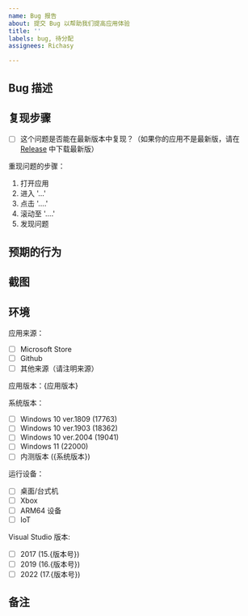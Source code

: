 ```yaml
---
name: Bug 报告
about: 提交 Bug 以帮助我们提高应用体验
title: ''
labels: bug, 待分配
assignees: Richasy

---
```


<!-- 🚨 请务必完整填写下面的内容，如果缺少必要的信息，开发者可能会在未调查的情况下直接关闭问题  🚨 -->

## Bug 描述

<!-- 请简短的描述你遇到的问题 -->

## 复现步骤

- [ ] 这个问题是否能在最新版本中复现？（如果你的应用不是最新版，请在 [Release](https://github.com/Richasy/Bili.Uwp/releases) 中下载最新版）

重现问题的步骤：

1. 打开应用
2. 进入 '...'
3. 点击 '....'
4. 滚动至 '....'
5. 发现问题

## 预期的行为

<!-- 简要描述你希望看到什么样的结果 -->

## 截图

<!-- 如果可以，提交截图更有助于我们分析问题 -->

## 环境

<!-- 使用 'x' 来选择以下选项，并使用实际值代替下方出现的 {应用版本} {系统版本} {版本号} -->

应用来源：

- [ ] Microsoft Store
- [ ] Github
- [ ] 其他来源（请注明来源）

应用版本：{应用版本}<!-- 请在设置内查看 -->

系统版本：

<!-- 可通过系统设置的 `系统->关于` 查看 OS Build -->

- [ ] Windows 10 ver.1809 (17763)
- [ ] Windows 10 ver.1903 (18362)
- [ ] Windows 10 ver.2004 (19041)
- [ ] Windows 11 (22000)
- [ ] 内测版本 ({系统版本})

运行设备：

- [ ] 桌面/台式机
- [ ] Xbox
- [ ] ARM64 设备 <!-- 比如 Surface Pro X -->
- [ ] IoT

<!-- 如果你正在使用 Visual Studio 构建应用，请选择 VS 版本；如果不是，请忽略 -->
Visual Studio 版本:

- [ ] 2017 (15.{版本号})
- [ ] 2019 (16.{版本号})
- [ ] 2022 (17.{版本号})

## 备注

<!-- 添加你认为有必要的信息 -->
